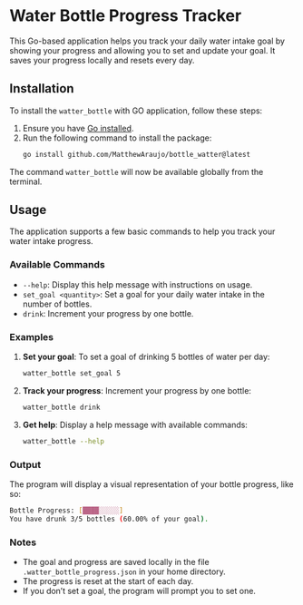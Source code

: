 # Water Bottle Progress Tracker

This Go-based application helps you track your daily water intake goal by showing your progress and allowing you to set and update your goal. It saves your progress locally and resets every day.

## Installation

To install the `watter_bottle` with GO application, follow these steps:

1. Ensure you have [Go installed](https://golang.org/doc/install).
2. Run the following command to install the package:
   ```bash
   go install github.com/MatthewAraujo/bottle_watter@latest
   ```

The command `watter_bottle` will now be available globally from the terminal.

## Usage

The application supports a few basic commands to help you track your water intake progress.

### Available Commands

- `--help`: Display this help message with instructions on usage.
- `set_goal <quantity>`: Set a goal for your daily water intake in the number of bottles.
- `drink`: Increment your progress by one bottle.

### Examples

1. **Set your goal**:
   To set a goal of drinking 5 bottles of water per day:

   ```bash
   watter_bottle set_goal 5
   ```

2. **Track your progress**:
   Increment your progress by one bottle:

   ```bash
   watter_bottle drink
   ```

3. **Get help**:
   Display a help message with available commands:
   ```bash
   watter_bottle --help
   ```

### Output

The program will display a visual representation of your bottle progress, like so:

```bash
Bottle Progress: [████░░░░░]
You have drunk 3/5 bottles (60.00% of your goal).
```

### Notes

- The goal and progress are saved locally in the file `.watter_bottle_progress.json` in your home directory.
- The progress is reset at the start of each day.
- If you don’t set a goal, the program will prompt you to set one.
